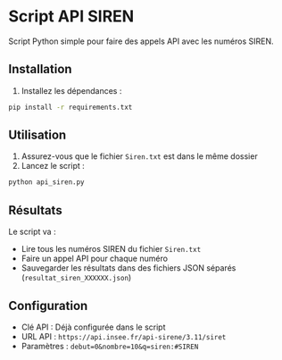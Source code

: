 # Script API SIREN

Script Python simple pour faire des appels API avec les numéros SIREN.

## Installation

1. Installez les dépendances :
```bash
pip install -r requirements.txt
```

## Utilisation

1. Assurez-vous que le fichier `Siren.txt` est dans le même dossier
2. Lancez le script :
```bash
python api_siren.py
```

## Résultats

Le script va :
- Lire tous les numéros SIREN du fichier `Siren.txt`
- Faire un appel API pour chaque numéro
- Sauvegarder les résultats dans des fichiers JSON séparés (`resultat_siren_XXXXXX.json`)

## Configuration

- Clé API : Déjà configurée dans le script
- URL API : `https://api.insee.fr/api-sirene/3.11/siret`
- Paramètres : `debut=0&nombre=10&q=siren:#SIREN`

